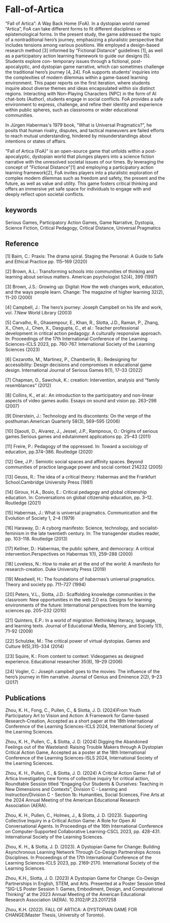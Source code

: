 # Fall-of-Artica
“Fall of Artica”: A Way Back Home (FoA). In a dystopian world named “Artica”, FoA can take different forms to fit different disciplines or epistemological forms. In the present study, the game addressed the topic of a nontraditional hero’s journey, emphasizing a pluralistic perspective that includes tensions among various positions. We employed a design-based research method [3] informed by “Fictional Distance” guidelines [1], as well as a participatory action learning framework to guide our designs [5]. Students explore con- temporary issues through a fictional, post-apocalyptic, and dystopian game narrative, which can sometimes challenge the traditional hero’s journey [4, 24]. FoA supports students’ inquiries into the complexities of
modern dilemmas within a game-based learning environment. This paper reports on the first iteration, where students inquire about diverse themes and ideas encapsulated within six distinct regions. Interacting with Non-Playing Characters (NPC) in the form of AI chat-bots (Author), students engage in social conflicts. FoA provides a safe environment to express, challenge, and refine their identity and experience within public spheres, such as classrooms or wider educational communities.

In Jürgen Habermas's 1979 book, "What is Universal Pragmatics?", he posits that human rivalry, disputes, and tactical maneuvers are failed efforts to reach mutual understanding, hindered by misunderstandings about intentions or states of affairs.

"Fall of Artica (FoA)" is an open-source game that unfolds within a post-apocalyptic, dystopian world that plunges players into a science fiction narrative with the unresolved societal issues of our times. By leveraging the concept of "Fictional Distance"[1] and employing a participatory action learning framework[2], FoA invites players into a pluralistic exploration of complex modern dilemmas such as freedom and safety, the present and the future, as well as value and utility. This game fosters critical thinking and offers an immersive yet safe space for individuals to engage with and deeply reflect upon societal conflicts. 

## keywords
Serious Games, Participatory Action Games, Game Narrative, Dystopia, Science Fiction, Critical Pedagogy, Critical Distance, Universal Pragmatics

## Reference

[1] Baim, C.: Praxis: The drama spiral. Staging the Personal: A Guide to Safe and Ethical Practice pp. 115–169 (2020)

[2] Brown, A.L.: Transforming schools into communities of thinking and learning about serious matters. American psychologist 52(4), 399 (1997)

[3] Brown, J.S.: Growing up: Digital: How the web changes work, education, and the ways people learn. Change: The magazine of higher learning 32(2), 11–20 (2000)

[4] Campbell, J.: The hero’s journey: Joseph Campbell on his life and work, vol. 7.New World Library (2003)

[5] Carvalho, R., Ghasempour, E., Khan, R., Slotta, J.D., Raman, P., Zhang, X., Chen, J., Chen, X., Dasgupta, C., et al.: Teacher professional development in critical action pedagogy: A culturally responsive approach. In: Proceedings of the 17th International Conference of the Learning Sciences-ICLS 2023, pp. 760-767. International Society of the Learning Sciences (2023)

[6] Cezarotto, M., Martinez, P., Chamberlin, B.: Redesigning for accessibility: Design decisions and compromises in educational game design. International Journal of Serious Games 9(1), 17–33 (2022)

[7] Chapman, O., Sawchuk, K.: creation: Intervention, analysis and “family resemblances” (2012)

[8] Collins, K., et al.: An introduction to the participatory and non-linear aspects of video games audio. Essays on sound and vision pp. 263–298 (2007)

[9] Dinerstein, J.: Technology and its discontents: On the verge of the posthuman.American Quarterly 58(3), 569–595 (2006)

[10] Djaouti, D., Alvarez, J., Jessel, J.P., Rampnoux, O.: Origins of serious games.Serious games and edutainment applications pp. 25–43 (2011)

[11] Freire, P.: Pedagogy of the oppressed. In: Toward a sociology of education, pp.374–386. Routledge (2020)

[12] Gee, J.P.: Semiotic social spaces and affinity spaces. Beyond communities of practice language power and social context 214232 (2005)

[13] Geuss, R.: The idea of a critical theory: Habermas and the Frankfurt School.Cambridge University Press (1981)

[14] Giroux, H.A., Bosio, E.: Critical pedagogy and global citizenship education. In: Conversations on global citizenship education, pp. 3–12. Routledge (2021)

[15] Habermas, J.: What is universal pragmatics. Communication and the Evolution of Society 1, 2–4 (1979)

[16] Haraway, D.: A cyborg manifesto: Science, technology, and socialist-feminism in the late twentieth century. In: The transgender studies reader, pp. 103–118. Routledge (2013)

[17] Kellner, D.: Habermas, the public sphere, and democracy: A critical intervention.Perspectives on Habermas 1(1), 259–288 (2000)

[18] Loveless, N.: How to make art at the end of the world: A manifesto for research-creation. Duke University Press (2019)

[19] Meadwell, H.: The foundations of habermas’s universal pragmatics. Theory and society pp. 711–727 (1994)

[20] Peters, V.L., Slotta, J.D.: Scaffolding knowledge communities in the classroom: New opportunities in the web 2.0 era. Designs for learning environments of the future: International perspectives from the learning sciences pp. 205–232 (2010)

[21] Quintero, E.P.: In a world of migration: Rethinking literacy, language, and learning texts. Journal of Educational Media, Memory, and Society 1(1), 71–92 (2009)

[22] Schulzke, M.: The critical power of virtual dystopias. Games and Culture 9(5),315–334 (2014)

[23] Squire, K.: From content to context: Videogames as designed experience. Educational researcher 35(8), 19–29 (2006)

[24] Vogler, C.: Joseph campbell goes to the movies: The influence of the hero’s journey in film narrative. Journal of Genius and Eminence 2(2), 9–23 (2017)

## Publications
Zhou, K. H., Fong, C., Pullen, C., & Slotta, J. D. (2024)From Youth Participatory Art to Vision and Action: A Framework for Game-based Research-Creation, Accepted as a short paper at the 18th International Conference of the Learning Sciences-ICLS 2024, International Society of the Learning Sciences.

Zhou, K. H., Pullen, C., & Slotta, J. D. (2024) Digging the Abandoned Feelings out of the Wasteland:  Raising Trouble Makers through A Dystopian Critical Action Game, Accepted as a poster at the 18th International Conference of the Learning Sciences-ISLS 2024, International Society of the Learning Sciences. 

Zhou, K. H., Pullen, C., & Slotta, J. D. (2024) A Critical Action Game: Fall of Artica Investigating new forms of collective inquiry for critical action, Roundtable Session titled “Engaging Our Students & Ourselves: Teaching in New Dimensions and Contexts”, Division C - Learning and Instruction/Division C - Section 1b: Humanities, Social Sciences, Fine Arts at the 2024 Annual Meeting of the American Educational Research Association (AERA). 

Zhou, K. H., Pullen, C., Holmes, J., & Slotta, J. D. (2023). Supporting Collective Inquiry in a Critical Action Game: A Role for Open AI Conversational Agents. In Proceedings of the 16th International Conference on Computer-Supported Collaborative Learning-CSCL 2023, pp. 428-431. International Society of the Learning Sciences.

Zhou, K. H., & Slotta, J. D. (2023). A Dystopian Game for Change: Building Asynchronous Learning Network Through Co-Design Partnerships Across Disciplines. In Proceedings of the 17th International Conference of the Learning Sciences-ICLS 2023, pp. 2169-2170. International Society of the Learning Sciences.

Zhou, K.H., Slotta, J. D. (2023) A Dystopian Game for Change: Co-Design Partnerships in English, STEM, and Arts. Presented at a Poster Session titled “SIG-LS Poster Session 1: Games, Embodiment, Design, and Computational Thinking” at the 2023 Annual Meeting of the American Educational Research Association (AERA). 10.3102/IP.23.2017258

Zhou, K.H. (2022). FALL OF ARTICA: A DYSTOPIAN GAME FOR CHANGE(Master Thesis, University of Toronto).
